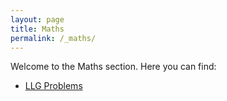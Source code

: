 ```yaml
---
layout: page
title: Maths
permalink: /_maths/
---
```


Welcome to the Maths section. Here you can find:

- [LLG Problems](/_maths/llg/LLG.md)